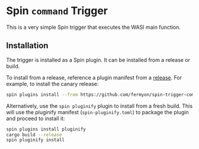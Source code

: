 # Spin `command` Trigger

This is a very simple Spin trigger that executes the WASI main function.

## Installation

The trigger is installed as a Spin plugin. It can be installed from a release or build.

To install from a release, reference a plugin manifest from a [release](https://github.com/fermyon/spin-trigger-command/releases). For example, to install the canary release:

```sh
spin plugins install --from https://github.com/fermyon/spin-trigger-command/releases/download/canary/trigger-command.json
```

Alternatively, use the `spin pluginify` plugin to install from a fresh build. This will use the pluginify manifest (`spin-pluginify.toml`) to package the plugin and proceed to install it:

```sh
spin plugins install pluginify
cargo build --release
spin pluginify install
```
